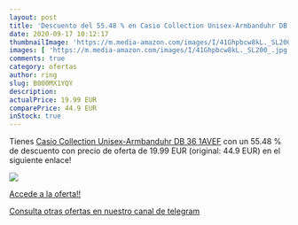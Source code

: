```yaml
---
layout: post
title: 'Descuento del 55.48 % en Casio Collection Unisex-Armbanduhr DB 36'
date: 2020-09-17 10:12:17
thumbnailImage: 'https://m.media-amazon.com/images/I/41Ghpbcw8kL._SL200_.jpg'
images: [ 'https://m.media-amazon.com/images/I/41Ghpbcw8kL._SL200_.jpg' ]
comments: true
category: ofertas
author: ring
slug: B000MX1YQY
description:
actualPrice: 19.99 EUR
comparePrice: 44.9 EUR
inStock: true
---
```


Tienes [Casio Collection Unisex-Armbanduhr DB 36 1AVEF](https://www.amazon.com/dp/B000MX1YQY/?tag=redken08-20) con un 55.48 % de descuento con precio de oferta de 19.99 EUR (original: 44.9 EUR) en el siguiente enlace!

[![](https://m.media-amazon.com/images/I/41Ghpbcw8kL._SL200_.jpg)](https://www.amazon.com/dp/B000MX1YQY/?tag=redken08-20)

[Accede a la oferta!!](https://www.amazon.com/dp/B000MX1YQY/?tag=redken08-20)

[Consulta otras ofertas en nuestro canal de telegram](https://t.me/s/ofertas25)
